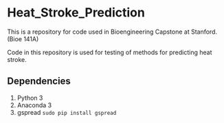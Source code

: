 # Heat_Stroke_Prediction

This is a repository for code used in Bioengineering Capstone at Stanford. (Bioe 141A)

Code in this repository is used for testing of methods for
predicting heat stroke.

## Dependencies

1. Python 3
2. Anaconda 3
3. gspread
`sudo pip install gspread`

